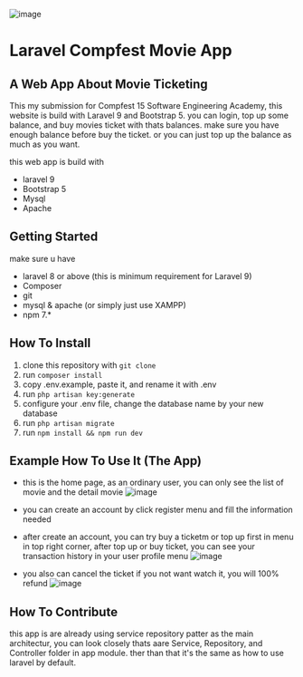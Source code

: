 ![image](https://github.com/FadelYang/SEA-cinema/assets/75234524/f593d44a-3378-4639-a41f-b8c4e6ff1cd3)

# Laravel Compfest Movie App
## A Web App About Movie Ticketing

This my submission for Compfest 15 Software Engineering Academy, this website is build with Laravel 9 and Bootstrap 5. you can login, top up some balance, and buy movies ticket with thats balances. make sure you have enough balance before buy the ticket. or you can just top up the balance as much as you want.

this web app is build with
* laravel 9
* Bootstrap 5
* Mysql
* Apache

## Getting Started

make sure u have
* laravel 8 or above (this is minimum requirement for Laravel 9)
* Composer
* git
* mysql & apache (or simply just use XAMPP)
* npm 7.*

## How To Install

1. clone this repository with `git clone`
2. run `composer install`
3. copy .env.example, paste it, and rename it with .env
4. run `php artisan key:generate`
5. configure your .env file, change the database name by your new database
6. run `php artisan migrate`
7. run `npm install && npm run dev`
 
## Example How To Use It (The App)
* this is the home page, as an ordinary user, you can only see the list of movie and the detail movie
![image](https://github.com/FadelYang/SEA-cinema/assets/75234524/5d695f9f-9445-4778-bf3e-c7d68a860f04)

* you can create an account by click register menu and fill the information needed

* after create an account, you can try buy a ticketm or top up first in menu in top right corner, after top up or buy ticket, you can see your transaction history in your user profile menu
![image](https://github.com/FadelYang/SEA-cinema/assets/75234524/f9952033-ef6e-48e8-9e9b-0c26b8748812)

* you also can cancel the ticket if you not want watch it, you will 100% refund
![image](https://github.com/FadelYang/SEA-cinema/assets/75234524/211468a1-c983-499a-8514-cef542a71b2c)

## How To Contribute

this app is are already using service repository patter as the main architectur, you can look closely thats aare Service, Repository, and Controller folder in app module. ther than that it's the same as how to use laravel by default.
